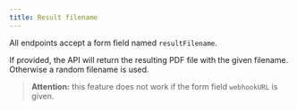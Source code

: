 ```yaml
---
title: Result filename
---
```


All endpoints accept a form field named `resultFilename`.

If provided, the API will return the resulting PDF file with the given filename.
Otherwise a random filename is used.

> **Attention:** this feature does not work if the form field `webhookURL` is given.
